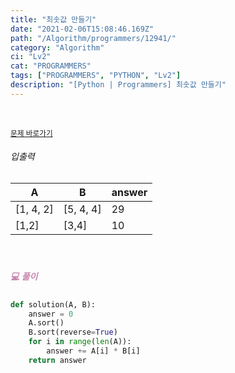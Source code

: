 ```yaml
---
title: "최솟값 만들기"
date: "2021-02-06T15:08:46.169Z"
path: "/Algorithm/programmers/12941/"
category: "Algorithm"
ci: "Lv2"
cat: "PROGRAMMERS"
tags: ["PROGRAMMERS", "PYTHON", "Lv2"]
description: "[Python | Programmers] 최솟값 만들기"
---
```


<br />

<a href="https://programmers.co.kr/learn/courses/30/lessons/12941"><small>문제 바로가기</small></a>

###### 입출력

| A         | B         | answer |
| --------- | --------- | ------ |
| [1, 4, 2] | [5, 4, 4] | 29     |
| [1,2]     | [3,4]     | 10     |

<br />

##### <h5 style="color:#C587AE;">💻 풀이</h5>

```python
def solution(A, B):
    answer = 0
    A.sort()
    B.sort(reverse=True)
    for i in range(len(A)):
        answer += A[i] * B[i]
    return answer
```

<br />



